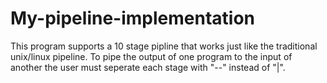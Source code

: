 # My-pipeline-implementation

This program supports a 10 stage pipline that works just like the traditional unix/linux pipeline. To pipe the output of one
program to the input of another the user must seperate each stage with "--" instead of "|".
